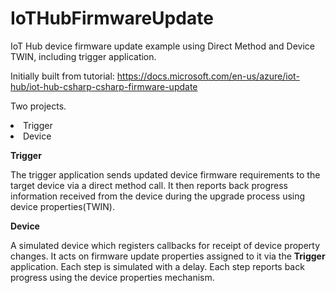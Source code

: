 # IoTHubFirmwareUpdate
IoT Hub device firmware update example using Direct Method and Device TWIN, including trigger application.

Initially built from tutorial: https://docs.microsoft.com/en-us/azure/iot-hub/iot-hub-csharp-csharp-firmware-update

Two projects. 

<li>Trigger
<li>Device

<b>Trigger</b>

The trigger application sends updated device firmware requirements to the target device via a direct method call. It then reports back progress information received from the device during the upgrade process using device properties(TWIN).

<b>Device</b>

A simulated device which registers callbacks for receipt of device property changes. It acts on firmware update properties assigned to it via the <b>Trigger</B> application. Each step is simulated with a delay. Each step reports back progress using the device properties mechanism.

